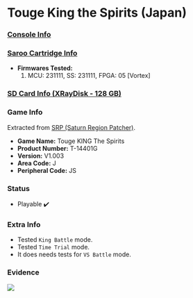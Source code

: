 # Touge King the Spirits (Japan)

### [Console Info](../../../../Info/Consoles/VA13/README.md)

### [Saroo Cartridge Info](../../../../Info/Cartridges/RetroGameParadiseStore/1.32F/README.md)

- <b>Firmwares Tested:</b>
  1. MCU: 231111, SS: 231111, FPGA: 05 [Vortex]

### [SD Card Info (XRayDisk - 128 GB)](../../../../Info/SdCards/XRayDisk/128GB/fat32/README.md)

### Game Info

Extracted from [SRP (Saturn Region Patcher)](https://segaxtreme.net/resources/saturn-region-patcher.81/download).

- <b>Game Name:</b> Touge KING The Spirits
- <b>Product Number:</b> T-14401G
- <b>Version:</b> V1.003
- <b>Area Code:</b> J
- <b>Peripheral Code:</b> JS

### Status

- Playable :heavy_check_mark:

### Extra Info

- Tested `King Battle` mode.
- Tested `Time Trial` mode.
- It does needs tests for `VS Battle` mode.

### Evidence

[![](https://img.youtube.com/vi/RO-tN2RizJ4/0.jpg)](https://www.youtube.com/watch?v=RO-tN2RizJ4)
